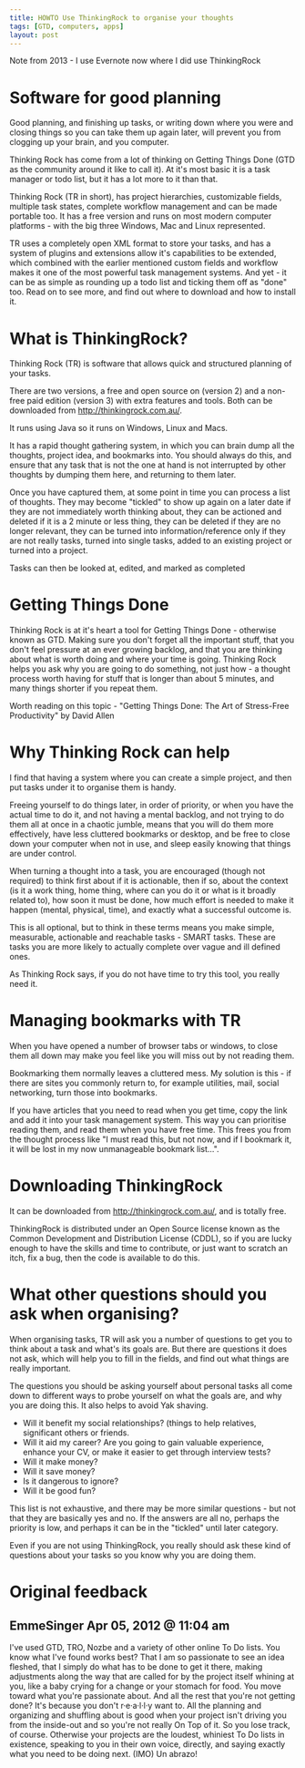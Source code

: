 ```yaml
---
title: HOWTO Use ThinkingRock to organise your thoughts
tags: [GTD, computers, apps]
layout: post
---
```


Note from 2013 - I use Evernote now where I did use ThinkingRock

# Software for good planning

Good planning, and finishing up tasks, or writing down where you were and closing things so you can take them up again later, will prevent you from clogging up your brain, and you computer.

Thinking Rock has come from a lot of thinking on Getting Things Done (GTD as the community around it like to call it). At it's most basic it is a task manager or todo list, but it has a lot more to it than that.

Thinking Rock (TR in short), has project hierarchies, customizable fields, multiple task states, complete workflow management and can be made portable too. It has a free version and runs on most modern computer platforms - with the big three Windows, Mac and Linux represented.

TR uses a completely open XML format to store your tasks, and has a system of plugins and extensions allow it's capabilities to be extended, which combined with the earlier mentioned custom fields and workflow makes it one of the most powerful task management systems. And yet - it can be as simple as rounding up a todo list and ticking them off as "done" too. Read on to see more, and find out where to download and how to install it.

# What is ThinkingRock?

Thinking Rock (TR) is software that allows quick and structured planning of your tasks.

There are two versions, a free and open source on (version 2) and a non-free paid edition (version 3) with extra features and tools. Both can be downloaded from <http://thinkingrock.com.au/>.

It runs using Java so it runs on Windows, Linux and Macs.

It has a rapid thought gathering system, in which you can brain dump all the thoughts, project idea, and bookmarks into. You should always do this, and ensure that any task that is not the one at hand is not interrupted by other thoughts by dumping them here, and returning to them later.

Once you have captured them, at some point in time you can process a list of thoughts. They may become "tickled" to show up again on a later date if they are not immediately worth thinking about, they can be actioned and deleted if it is a 2 minute or less thing, they can be deleted if they are no longer relevant, they can be turned into information/reference only if they are not really tasks, turned into single tasks, added to an existing project or turned into a project.

Tasks can then be looked at, edited, and marked as completed

# Getting Things Done

Thinking Rock is at it's heart a tool for Getting Things Done - otherwise known as GTD. Making sure you don't forget all the important stuff, that you don't feel pressure at an ever growing backlog, and that you are thinking about what is worth doing and where your time is going. Thinking Rock helps you ask why you are going to do something, not just how - a thought process worth having for stuff that is longer than about 5 minutes, and many things shorter if you repeat them.

Worth reading on this topic - "Getting Things Done: The Art of Stress-Free Productivity" by David Allen

# Why Thinking Rock can help

I find that having a system where you can create a simple project, and then put tasks under it to organise them is handy.

Freeing yourself to do things later, in order of priority, or when you have the actual time to do it, and not having a mental backlog, and not trying to do them all at once in a chaotic jumble, means that you will do them more effectively, have less cluttered bookmarks or desktop, and be free to close down your computer when not in use, and sleep easily knowing that things are under control.

When turning a thought into a task, you are encouraged (though not required) to think first about if it is actionable, then if so, about the context (is it a work thing, home thing, where can you do it or what is it broadly related to), how soon it must be done, how much effort is needed to make it happen (mental, physical, time), and exactly what a successful outcome is.

This is all optional, but to think in these terms means you make simple, measurable, actionable and reachable tasks - SMART tasks. These are tasks you are more likely to actually complete over vague and ill defined ones.

As Thinking Rock says, if you do not have time to try this tool, you really need it.

# Managing bookmarks with TR

When you have opened a number of browser tabs or windows, to close them all down may make you feel like you will miss out by not reading them.

Bookmarking them normally leaves a cluttered mess. My solution is this - if there are sites you commonly return to, for example utilities, mail, social networking, turn those into bookmarks.

If you have articles that you need to read when you get time, copy the link and add it into your task management system. This way you can prioritise reading them, and read them when you have free time. This frees you from the thought process like "I must read this, but not now, and if I bookmark it, it will be lost in my now unmanageable bookmark list...".

# Downloading ThinkingRock
It can be downloaded from <http://thinkingrock.com.au/>, and is totally free.

ThinkingRock is distributed under an Open Source license known as the Common Development and Distribution License (CDDL), so if you are lucky enough to have the skills and time to contribute, or just want to scratch an itch, fix a bug, then the code is available to do this.

# What other questions should you ask when organising?
When organising tasks, TR will ask you a number of questions to get you to think about a task and what's its goals are. But there are questions it does not ask, which will help you to fill in the fields, and find out what things are really important.

The questions you should be asking yourself about personal tasks all come down to different ways to probe yourself on what the goals are, and why you are doing this. It also helps to avoid Yak shaving.

* Will it benefit my social relationships? (things to help relatives, significant others or friends.
* Will it aid my career? Are you going to gain valuable experience, enhance your CV, or make it easier to get through interview tests?
* Will it make money?
* Will it save money?
* Is it dangerous to ignore?
* Will it be good fun?

This list is not exhaustive, and there may be more similar questions - but not that they are basically yes and no. If the answers are all no, perhaps the priority is low, and perhaps it can be in the "tickled" until later category.

Even if you are not using ThinkingRock, you really should ask these kind of questions about your tasks so you know why you are doing them.

# Original feedback

## EmmeSinger Apr 05, 2012 @ 11:04 am

I've used GTD, TRO, Nozbe and a variety of other online To Do lists. You know what I've found works best? That I am so passionate to see an idea fleshed, that I simply do what has to be done to get it there, making adjustments along the way that are called for by the project itself whining at you, like a baby crying for a change or your stomach for food. You move toward what you're passionate about. And all the rest that you're not getting done? It's because you don't r·e·a·l·l·y want to. All the planning and organizing and shuffling about is good when your project isn't driving you from the inside-out and so you're not really On Top of it. So you lose track, of course. Otherwise your projects are the loudest, whiniest To Do lists in existence, speaking to you in their own voice, directly, and saying exactly what you need to be doing next. (IMO) Un abrazo!
